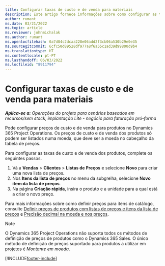 ```yaml
---
title: Configurar taxas de custo e de venda para materiais
description: Este artigo fornece informações sobre como configurar as taxas de custo e de vendas para materiais utilizados em projetos.
author: rumant
ms.date: 03/21/2022
ms.topic: article
ms.reviewer: johnmichalak
ms.author: rumant
ms.openlocfilehash: 0a7d84c2dcaa228e06add2f3cb06a530b29e0e35
ms.sourcegitcommit: 6cfc50d89528df977a8f6a55c1ad39d99800d9b4
ms.translationtype: HT
ms.contentlocale: pt-PT
ms.lasthandoff: 06/03/2022
ms.locfileid: "8911794"
---
```

# <a name="set-up-cost-and-sales-rates-for-materials"></a>Configurar taxas de custo e de venda para materiais

_**Aplica-se a:** Operações do projeto para cenários baseados em recursos/sem stock, implantação Lite - negócio para faturação pró-forma_

Pode configurar preços de custo e de venda para produtos no Dynamics 365 Project Operations. Os preços de custo e de venda dos produtos só podem ser listados numa moeda, que deve ser a moeda no cabeçalho da tabela de preços.

Para configurar as taxas de custo e de venda dos produtos, complete os seguintes passos. 

1. Vá a **Vendas** > **Clientes** > **Listas de Preços** e selecione **Novo** para criar uma nova lista de preços. 
2. Nos **Itens da lista de preços** no menu da subgrelha, selecione **Novo item da lista de preços**. 
3. Na página **Criação rápida**, insira o produto e a unidade para a qual está a criar o novo preço.

Para mais informações sobre como definir preços para itens de catálogo, consulte [Definir preços de produtos com listas de preços e itens da lista de preços](/dynamics365/sales/create-price-lists-price-list-items-define-pricing-products) e [Precisão decimal na moeda e nos preços](/dynamics365/sales/decimal-precision-currency-pricing).
> [!NOTE]
> O Dynamics 365 Project Operations não suporta todos os métodos de definição de preços de produtos como o Dynamics 365 Sales. O único método de definição de preços suportado para produtos a utilizar em projetos é *Montante em moeda*.


[!INCLUDE[footer-include](../includes/footer-banner.md)]
